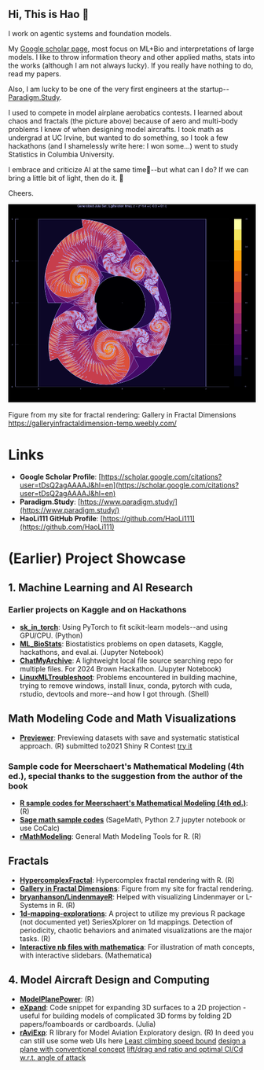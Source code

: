 ## Hi, This is Hao 👋

<!--
**HaoLi111/HaoLi111** is a ✨ _special_ ✨ repository because its `README.md` (this file) appears on your GitHub profile.

Here are some ideas to get you started:

- 🔭 I’m currently working on ...
- 🌱 I’m currently learning ...
- 👯 I’m looking to collaborate on ...
- 🤔 I’m looking for help with ...
- 💬 Ask me about ...
- 📫 How to reach me: ...
- 😄 Pronouns: ...
- ⚡ Fun fact: ...
-->


I work on agentic systems and foundation models. 

My [Google scholar page](https://scholar.google.com/citations?user=tDsQ2agAAAAJ&hl=en), most focus on ML+Bio and interpretations of large models. I like to throw information theory and other applied maths, stats into the works (although I am not always lucky). If you really have nothing to do, read my papers.

Also, I am lucky to be one of the very first engineers at the startup--[Paradigm.Study](https://www.paradigm.study/). 

I used to compete in model airplane aerobatics contests. I learned about chaos and fractals (the picture above) because of aero and multi-body problems I knew of when designing model aircrafts. I took math as undergrad at UC Irvine, but wanted to do something, so I took a few hackathons (and I shamelessly write here: I won some...) went to study Statistics in Columbia University. 

I embrace and criticize AI at the same time🤔--but what can I do? If we can bring a little bit of light, then do it. 🔭

Cheers.

![One of the Fractal images I rendered late 2019](https://github.com/HaoLi111/HaoLi111/blob/main/fig/2_orig.png)

Figure from my site for fractal rendering: Gallery in Fractal Dimensions https://galleryinfractaldimension-temp.weebly.com/


# Links
*   **Google Scholar Profile**: [https://scholar.google.com/citations?user=tDsQ2agAAAAJ&hl=en](https://scholar.google.com/citations?user=tDsQ2agAAAAJ&hl=en)
*   **Paradigm.Study**: [https://www.paradigm.study/](https://www.paradigm.study/)
*   **HaoLi111 GitHub Profile**: [https://github.com/HaoLi111](https://github.com/HaoLi111)


# (Earlier) Project Showcase


## 1. Machine Learning and AI Research


### Earlier projects on Kaggle and on Hackathons

*   **[sk_in_torch](https://github.com/HaoLi111/sk_in_torch)**: Using PyTorch to fit scikit-learn models--and using GPU/CPU. (Python)
*   **[ML_BioStats](https://github.com/HaoLi111/ML_BioStats)**: Biostatistics problems on open datasets, Kaggle, hackathons, and eval.ai. (Jupyter Notebook)
*   **[ChatMyArchive](https://github.com/HaoLi111/ChatMyArchive)**: A lightweight local file source searching repo for multiple files. For 2024 Brown Hackathon. (Jupyter Notebook)
*   **[LinuxMLTroubleshoot](https://github.com/HaoLi111/LinuxMLTroubleshoot)**: Problems encountered in building machine, trying to remove windows, install linux, conda, pytorch with cuda, rstudio, devtools and more--and how I got through. (Shell)


## Math Modeling Code and Math Visualizations


*   **[Previewer](https://github.com/HaoLi111/Previewer)**: Previewing datasets with save and systematic statistical approach. (R) submitted to2021 Shiny R Contest [try it](https://haoli111.shinyapps.io/Previewer/)


### Sample code for Meerschaert's Mathematical Modeling (4th ed.), special thanks to the suggestion from the author of the book
*   **[R sample codes for Meerschaert's Mathematical Modeling (4th ed.)](https://github.com/HaoLi111/R-sample-codes-for-Meerschaert's-Mathematical-Modeling)**: (R)
*   **[Sage math sample codes](https://github.com/HaoLi111/Mathematical-Modeling-Sage-Math-Sample-Code)** (SageMath, Python 2.7 jupyter notebook or use CoCalc)
*   **[rMathModeling](https://github.com/HaoLi111/rMathModeling)**: General Math Modeling Tools for R. (R)

## Fractals

*   **[HypercomplexFractal](https://github.com/HaoLi111/HypercomplexFractal)**: Hypercomplex fractal rendering with R. (R)
*   **[Gallery in Fractal Dimensions](https://galleryinfractaldimension-temp.weebly.com/)**: Figure from my site for fractal rendering.
*   **[bryanhanson/LindenmayeR](https://github.com/bryanhanson/LindenmayeR)**: Helped with visualizing Lindenmayer or L-Systems in R. (R)
*   **[1d-mapping-explorations](https://github.com/HaoLi111/1d-mapping-explorations)**: A project to utilize my previous R package (not documented yet) SeriesXplorer on 1d mappings. Detection of periodicity, chaotic behaviors and animated visualizations are the major tasks. (R)
*   **[Interactive nb files with mathematica](https://github.com/HaoLi111/Interactive-nb-files-with-mathematica)**: For illustration of math concepts, with interactive slidebars. (Mathematica)

## 4. Model Aircraft Design and Computing

*   **[ModelPlanePower](https://github.com/HaoLi111/ModelPlanePower)**: (R)
*   **[eXpand](https://github.com/HaoLi111/eXpand)**: Code snippet for expanding 3D surfaces to a 2D projection - useful for building models of complicated 3D forms by folding 2D papers/foamboards or cardboards. (Julia)
*   **[rAviExp](https://github.com/HaoLi111/rAviExp)**: R library for Model Aviation Exploratory design. (R) In deed you can still use some web UIs here [Least climbing speed bound](https://haoli111.shinyapps.io/WebrAviExp_LCV/)
  [design a plane with conventional concept](https://haoli111.shinyapps.io/WebrAviExpConvConcept/)
[lift/drag and ratio and optimal Cl/Cd w.r.t. angle of attack](https://haoli111.shinyapps.io/WebrAviExp_Angle_of_Attack_standalone/)




